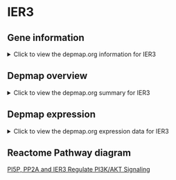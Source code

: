 <h1>IER3</h1>

<h2>Gene information</h2>
<details>
  <summary>Click to view the depmap.org information for IER3</summary>
  <iframe src="https://depmap.org/portal/gene/IER3?tab=about" style="border:none;width:100%;height:800px"></iframe>
</details>

<h2>Depmap overview</h2>
<details>
  <summary>Click to view the depmap.org summary for IER3</summary>
  <iframe src="https://depmap.org/portal/gene/IER3?tab=overview" style="border:none;width:100%;height:800px"></iframe>
</details>

<h2>Depmap expression</h2>
<details>
  <summary>Click to view the depmap.org expression data for IER3</summary>
  <iframe src="https://depmap.org/portal/gene/IER3?tab=characterization" style="border:none;width:100%;height:800px"></iframe>
</details>



<h2>Reactome Pathway diagram</h2>
<a href="https://reactome.org/PathwayBrowser/#/R-HSA-6811558" target="_BLANK">PI5P, PP2A and IER3 Regulate PI3K/AKT Signaling</a>



